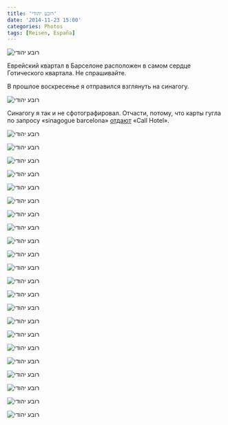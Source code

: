 ```yaml
---
title: 'רובע יהודי'
date: '2014-11-23 15:00'
categories: Photos
tags: [Reisen, España]
---
```


<div class='preview'><img src='{{urls.media}}/JewishQuarterOK.jpg' alt='רובע יהודי'></div>

Еврейский квартал в Барселоне расположен в самом сердце Готического квартала. Не спрашивайте.

В прошлое воскресенье я отправился взглянуть на синагогу. 

<a id='d12d65197321f5a581bf96221ca7fb1f-600'></a>![רובע יהודי]({{urls.media}}/d12d65197321f5a581bf96221ca7fb1f-600.jpg 'Jewish Quarter ★ You are here')

Синагогу я так и не сфотографировал. Отчасти, потому, что карты гугла по запросу «sinagogue barcelona» [отдают](https://www.google.com/maps/place/Hotel+Call/@41.382272,2.175689,17z/data=!3m1!4b1!4m2!3m1!1s0x12a4a2f7f72bbfa5:0x5db17d5f08bf3e) «Call Hotel».

<a id='8188fffc4f5cd1804e2e87ac25d984ca-600'></a>![רובע יהודי]({{urls.media}}/8188fffc4f5cd1804e2e87ac25d984ca-600.jpg 'Кошмар шрифтового дизайнера')

<a id='3ee7fa10c7a50ad3dd944ce8ba6aa4c7-600'></a>![רובע יהודי]({{urls.media}}/3ee7fa10c7a50ad3dd944ce8ba6aa4c7-600.jpg 'Геральдическая эклектика')

<a id='271417f1684eb8b45a25f7c72c95268f-600'></a>![רובע יהודי]({{urls.media}}/271417f1684eb8b45a25f7c72c95268f-600.jpg 'Несмотря на скрытность синагоги, храмов тут полно́')

<a id='50af3ea186484a19147f1f0554c393c1-600'></a>![רובע יהודי]({{urls.media}}/50af3ea186484a19147f1f0554c393c1-600.jpg 'Немного готики')

<a id='8b69d10b2492a8441abc9975c6eb341b-600'></a>![רובע יהודי]({{urls.media}}/8b69d10b2492a8441abc9975c6eb341b-600.jpg 'В целом квартал производит довольно сумбурное впечатление; очень красиво и очень грязно. Графити, впрочем, не выползает за пределы гаражных дверей.')

<a id='c95b0b85d1cc19085e1ec7288e20ce1f-600'></a>![רובע יהודי]({{urls.media}}/c95b0b85d1cc19085e1ec7288e20ce1f-600.jpg 'Улицы преимущественно двух типов — мостовые вдоль соборов и трущобы')

<a id='427c8bc20a9b9064b0f5fca840bc56c0-600'></a>![רובע יהודי]({{urls.media}}/427c8bc20a9b9064b0f5fca840bc56c0-600.jpg 'Фактически се двери гаражей — раскрашены.')

<a id='10122782aaa01c2ea63e8975dd0cfc18-600'></a>![רובע יהודי]({{urls.media}}/10122782aaa01c2ea63e8975dd0cfc18-600.jpg 'Улицы немного украсили к Рождеству (если вы, как и я, подслеповаты — подсказка: прямо по центру подвешен зажигающийся вечерами шарик из китайских лампочек.')

<a id='e97174a57b420550ef70870bc7fe5e98-600'></a>![רובע יהודי]({{urls.media}}/e97174a57b420550ef70870bc7fe5e98-600.jpg 'Типичный пейзаж')

<a id='6f26ed038fa314d7fcbfc41aa83c2ad9-600'></a>![רובע יהודי]({{urls.media}}/6f26ed038fa314d7fcbfc41aa83c2ad9-600.jpg 'Наклейка на мусорном контейнере. «Сюда нет! По вторникам с 20 до 22 приезжает специальный мебелеувоз.')

<a id='bc041fbda731eacfa02883e1cb55eb90-600'></a>![רובע יהודי]({{urls.media}}/bc041fbda731eacfa02883e1cb55eb90-600.jpg 'Игра света и тени — вот основное впечатление от еврейского квартала в Барселоне.')

<a id='fb2e97ce206cf665e7ed91e5cf8b0fe8-600'></a>![רובע יהודי]({{urls.media}}/fb2e97ce206cf665e7ed91e5cf8b0fe8-600.jpg 'Фотоаппарат не всегда справляется с выдержкой.')

<a id='ec8aa48359a4efad7231f53d393c3984-600'></a>![רובע יהודי]({{urls.media}}/ec8aa48359a4efad7231f53d393c3984-600.jpg 'Хостел «У художника»')

<a id='aaa86674fa5f9f27de30ff4e322a68a5-600'></a>![רובע יהודי]({{urls.media}}/aaa86674fa5f9f27de30ff4e322a68a5-600.jpg 'Экскурсовод и группа израильских туристов под сенью иконы Божьей Матери')

<a id='b59cf09edf8946aaa8f000cb0a3c4574-600'></a>![רובע יהודי]({{urls.media}}/b59cf09edf8946aaa8f000cb0a3c4574-600.jpg 'Уличные музыканты')

<a id='706abdadbd23851613426922a08f35af-600'></a>![רובע יהודי]({{urls.media}}/706abdadbd23851613426922a08f35af-600.jpg 'Сюда приходят гулять с детьми')

<a id='3ad7fc39f01a3177dca9acd44dec01e2-600'></a>![רובע יהודי]({{urls.media}}/3ad7fc39f01a3177dca9acd44dec01e2-600.jpg 'Селфи на фоне храма')

<a id='dd18e3ced338f598fdfd01bd271eba1a-600'></a>![רובע יהודי]({{urls.media}}/dd18e3ced338f598fdfd01bd271eba1a-600.jpg 'Величие камня')

<a id='221e391178eac0ccf6a18d84d7462137-600'></a>![רובע יהודי]({{urls.media}}/221e391178eac0ccf6a18d84d7462137-600.jpg 'Еще')

<a id='ac62c9d4d15c51f084e60cd0e325eca9-600'></a>![רובע יהודי]({{urls.media}}/ac62c9d4d15c51f084e60cd0e325eca9-600.jpg 'И еще')

<a id='572a1984bccda2f8ed3a13f856c51f76-600'></a>![רובע יהודי]({{urls.media}}/572a1984bccda2f8ed3a13f856c51f76-600.jpg 'Брутальное почтовое отделение')

<a id='5915ec723d6650bece21a1b065f50646-600'></a>![רובע יהודי]({{urls.media}}/5915ec723d6650bece21a1b065f50646-600.jpg 'Полиция гоняет уличных торговцев херней, но лениво и беззлобно. Слева виден капот полицейской машины.')

